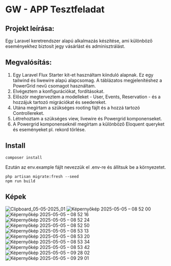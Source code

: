 # GW - APP Tesztfeladat

## Projekt leírása:
Egy Laravel keretrendszer alapú alkalmazás készítése, ami különböző eseményekhez biztosít jegy vásárlást és adminisztrálást.

## Megvalósítás:
1. Egy Laravel Flux Starter kit-et használtam kiinduló alapnak. Ez egy tailwind és liwewire alapú alapcsomag. A táblázatos megjelenítéshez a PowerGrid nevű csomagot használtam.
2. Elvégeztem a konfigurációkat, fordításokat.
3. Először megterveztem a modelleket - User, Events, Reservation - és a hozzájuk tartozó migrációkat és seedereket.
4. Utána megírtam a szükséges rooting fájlt és a hozzá tartozó Controllereket.
5. Létrehoztam a szükséges view, livewire és Powergrid komponenseket.
6. A Powergrid komponenseknél megírtam a különböző Eloquent queryket és eseményeket pl. rekord törlése.

## Install
```
composer install
```
Ezután az env.example fájlt nevezzük el .env-re és állítsuk be a környezetet.

```
php artisan migrate:fresh --seed
npm run build
```

## Képek
![Clipboard_05-05-2025_01](https://github.com/user-attachments/assets/515fbd52-8446-4909-9fea-a46570f6f11b)
![Képernyőkép 2025-05-05 – 08 52 00](https://github.com/user-attachments/assets/7b6647df-1b45-474c-9bb4-3f8aabf14ba9)
![Képernyőkép 2025-05-05 – 08 52 16](https://github.com/user-attachments/assets/47fedeca-91f7-4725-b666-214b3b123dcf)
![Képernyőkép 2025-05-05 – 08 52 24](https://github.com/user-attachments/assets/aff930e6-a4cd-41a3-a190-64327ea1645e)
![Képernyőkép 2025-05-05 – 08 52 50](https://github.com/user-attachments/assets/1f38c051-6d54-494e-a4f9-5edf8b973330)
![Képernyőkép 2025-05-05 – 08 53 13](https://github.com/user-attachments/assets/3be5e02c-b858-4487-8883-87968e8a673e)
![Képernyőkép 2025-05-05 – 08 53 20](https://github.com/user-attachments/assets/335adc55-1997-450c-9678-74565e81b159)
![Képernyőkép 2025-05-05 – 08 53 34](https://github.com/user-attachments/assets/73f51921-7173-4aae-a125-4483a2f6b573)
![Képernyőkép 2025-05-05 – 08 53 42](https://github.com/user-attachments/assets/495275db-e057-4877-9079-d52fb415454e)
![Képernyőkép 2025-05-05 – 09 28 02](https://github.com/user-attachments/assets/402e2631-075f-499a-8784-e615aeaf2254)
![Képernyőkép 2025-05-05 – 09 29 01](https://github.com/user-attachments/assets/d8d85c38-3301-44d2-810e-6c8f5dc6a36f)

